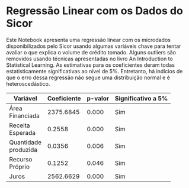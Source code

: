 # Regressão Linear com os Dados do Sicor

Este Notebook apresenta uma regressão linear com os microdados disponibilizados pelo Sicor usando algumas variáveis chave para tentar avaliar o que explica o volume de crédito tomado. 
Alguns outliers são removidos usando técnicas apresentadas no livro An Introduction to Statistical Learning. 
As estimativas para os coeficientes deram todas estatisticamente significativas ao nível de 5%. Entretanto, há indícios de que o erro dessa regressão não segue uma distribuição normal e é heteroscedástico.

|Variável|Coeficiente|p-valor|Significativo a 5%|
|---|---|---|---|
|Área <br> Financiada|2375.6845|0.000|Sim|
|Receita <br> Esperada|0.2558|0.000|Sim|
|Quantidade <br> produzida|0.0356|0.006|Sim|
|Recurso <br> Próprio|0.1252|0.046|Sim|
|Juros|2562.6629|0.000|Sim|

